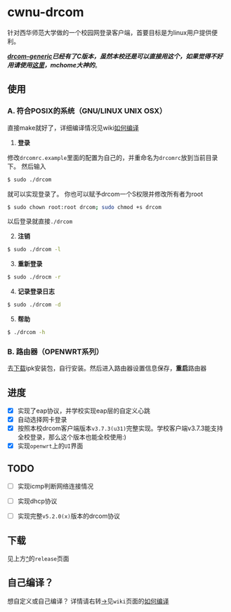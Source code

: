 # cwnu-drcom
针对西华师范大学做的一个校园网登录客户端，首要目标是为linux用户提供便利。

_**[drcom-generic](https://github.com/drcoms/drcom-generic.git)已经有了C版本，虽然本校还是可以直接用这个，如果觉得不好用请使用[这里](https://github.com/mchome/dogcom.git)，mchome大神的**_。

## 使用

### A. 符合POSIX的系统（GNU/LINUX UNIX OSX）
直接make就好了，详细编译情况见wiki[如何编译](https://github.com/leetking/cwnu-drcom/wiki/HOW-TO-BUILD)

1. **登录**

 修改`drcomrc.example`里面的配置为自己的，并重命名为`drcomrc`放到当前目录下。
 然后输入
 ```bash
 $ sudo ./drcom
 ```
 就可以实现登录了。
 你也可以赋予drcom一个S权限并修改所有者为root
 ```bash
 $ sudo chown root:root drcom; sudo chmod +s drcom
 ```
 以后登录就直接`./drcom`

2. **注销**
 ```bash
 $ sudo ./drcom -l
 ```

3. **重新登录**
 ```bash
 $ sudo ./drocm -r
 ```
4. **记录登录日志**
 ```bash
 $ sudo ./drcom -d
 ```

5. **帮助**
 ```bash
 $ ./drcom -h
 ```
 
### B. 路由器（OPENWRT系列）
去[下载](https://github.com/leetking/cwnu-drcom/releases/latest)ipk安装包，自行安装。然后进入路由器设置信息保存，**重启**路由器

## 进度
- [x] 实现了eap协议，并学校实现eap层的自定义心跳
- [x] 自动选择网卡登录
- [x] 按照本校drcom客户端版本`v3.7.3(u31)`完整实现。学校客户端v3.7.3能支持全校登录，那么这个版本也能全校使用:)
- [x] 实现`openwrt`上的`UI`界面

## TODO
- [ ] 实现icmp判断网络连接情况
- [ ] 实现dhcp协议
- [ ] 实现完整`v5.2.0(x)`版本的drcom协议


## 下载
见上方[^](https://github.com/leetking/cwnu-drcom/releases)的`release`页面

## 自己编译？
想自定义或自己编译？
详情请右转[->](https://github.com/leetking/cwnu-drcom/wiki)见`wiki`页面的[如何编译](https://github.com/leetking/cwnu-drcom/wiki/HOW-TO-BUILD)
